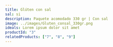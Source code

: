 ```yaml
---
title: Glúten con sal
sal: si
description: Paquete acomodado 330 gr | Con sal
image: ../images/Gluten_consal_330gr.png
ideals: Lorem ipsum dolor sit amet
productId: "3"
relatedProducts: ["7", "8", "9"]
---
```

